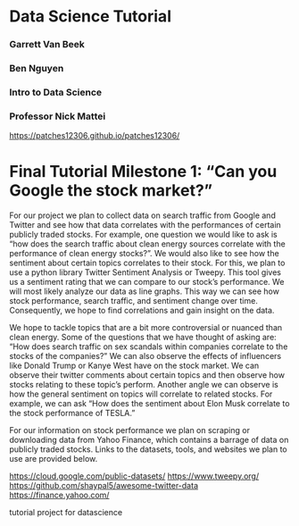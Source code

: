 # Data Science Tutorial

### Garrett Van Beek
### Ben Nguyen
### Intro to Data Science
### Professor Nick Mattei
https://patches12306.github.io/patches12306/

# Final Tutorial Milestone 1: “Can you Google the stock market?”

For our project we plan to collect data on search traffic from Google and Twitter and see how that data correlates with the performances of certain publicly traded stocks.  For example, one question we would like to ask is “how does the search traffic about clean energy sources correlate with the performance of clean energy stocks?”. We would also like to see how the sentiment about certain topics correlates to their stock. For this, we plan to use a python library Twitter Sentiment Analysis or Tweepy. This tool gives us a sentiment rating that we can compare to our stock’s performance. We will most likely analyze our data as line graphs. This way we can see how stock performance, search traffic, and sentiment change over time. Consequently, we hope to find correlations and gain insight on the data.

We hope to tackle topics that are a bit more controversial or nuanced than clean energy. Some of the questions that we have thought of asking are: “How does search traffic on sex scandals within companies correlate to the stocks of the companies?” We can also observe the effects of influencers like Donald Trump or Kanye West have on the stock market. We can observe their twitter comments about certain topics and then observe how stocks relating to these topic’s perform. Another angle we can observe is how the general sentiment on topics will correlate to related stocks. For example, we can ask “How does the sentiment about Elon Musk correlate to the stock performance of TESLA.”

For our information on stock performance we plan on scraping or downloading data from Yahoo Finance, which contains a barrage of data on publicly traded stocks. Links to the datasets, tools, and websites we plan to use are provided below.

https://cloud.google.com/public-datasets/
https://www.tweepy.org/
https://github.com/shaypal5/awesome-twitter-data
https://finance.yahoo.com/

tutorial project for datascience
